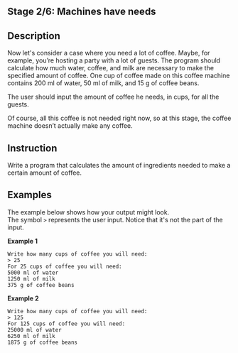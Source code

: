 <h2>Stage 2/6: Machines have needs</h2>

<h2>Description</h2>

<p>Now let's consider a case where you need a lot of coffee. Maybe, for example, you’re hosting a party with a lot of guests. The program should calculate how much water, coffee, and milk are necessary to make the specified amount of coffee. One cup of coffee made on this coffee machine contains 200 ml of water, 50 ml of milk, and 15 g of coffee beans.</p>

<p>The user should input the amount of coffee he needs, in cups, for all the guests.</p>

<p>Of course, all this coffee is not needed right now, so at this stage, the coffee machine doesn’t actually make any coffee.</p>

<h2>Instruction</h2>

<p>Write a program that calculates the amount of ingredients needed to make a certain amount of coffee.</p>

<h2>Examples</h2>

<p>The example below shows how your output might look.<br>
The symbol <code class="java">&gt;</code> represents the user input. Notice that it's not the part of the input.</p>

<p><strong>Example 1</strong></p>

<pre><code class="language-no-highlight">Write how many cups of coffee you will need: 
&gt; 25
For 25 cups of coffee you will need:
5000 ml of water
1250 ml of milk
375 g of coffee beans</code></pre>

<p><strong>Example 2 </strong></p>

<pre><code class="language-no-highlight">Write how many cups of coffee you will need: 
&gt; 125
For 125 cups of coffee you will need:
25000 ml of water
6250 ml of milk
1875 g of coffee beans</code></pre>